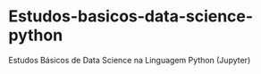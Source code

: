 # Estudos-basicos-data-science-python
 Estudos Básicos de Data Science na Linguagem Python (Jupyter)
